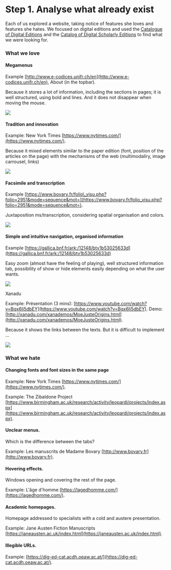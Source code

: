 # Step 1. Analyse what already exist

Each of us explored a website, taking notice of features she loves and features she hates. We focused on digital editions and used the [Catalogue of Digital Editions](https://dig-ed-cat.acdh.oeaw.ac.at/) and the [Catalog of Digital Scholarly Editions](http://www.digitale-edition.de/) to find what we were looking for.

### What we love

#### **Megamenus**

Example [http://www.e-codices.unifr.ch/en](http://www.e-codices.unifr.ch/en), About \(in the topbar\).

Because it stores a lot of information, including the sections in pages; it is well structured, using bold and lines. And it does not disappear when moving the mouse.

![](/step1/ecodices.png)

#### **Tradition and innovation**

Example: New York Times [https://www.nytimes.com/](https://www.nytimes.com/).

Because it mixed elements similar to the paper edition \(font, position of the articles on the page\) with the mechanisms of the web \(multimodaliry, image carrousel, links\)

![](/step1/nyt.png)

#### **Facsimile and transcription**

Example [https://www.bovary.fr/folio\_visu.php?folio=2951&mode=sequence&mot=](https://www.bovary.fr/folio_visu.php?folio=2951&mode=sequence&mot=).

Juxtaposition ms/transcription, considering spatial organisation and colors.

![](/step1/bovary.png)

#### **Simple and intuitive navigation, organised information**

Example [https://gallica.bnf.fr/ark:/12148/btv1b53025633d](https://gallica.bnf.fr/ark:/12148/btv1b53025633d)

Easy zoom \(almost have the feeling of playing\), well structured information tab, possibility of show or hide elements easily depending on what the user wants.

![](/step1/gallica.png)

Xanadu

Example: Présentation \(3 mins\): [https://www.youtube.com/watch?v=Bqx6li5dbEY](https://www.youtube.com/watch?v=Bqx6li5dbEY). Demo: [http://xanadu.com/xanademos/MoeJusteOrigins.html](http://xanadu.com/xanademos/MoeJusteOrigins.html).

Because it shows the links between the texts. But it is difficult to implement ...

![](/step1/xanadu.png)

### What we hate

#### **Changing fonts and font sizes in the same page**

Example: New York Times [https://www.nytimes.com/](https://www.nytimes.com/).

Example: The Zibaldone Project [https://www.birmingham.ac.uk/research/activity/leopardi/projects/index.aspx](https://www.birmingham.ac.uk/research/activity/leopardi/projects/index.aspx).

#### **Unclear menus**.

Which is the difference between the tabs?

Example: Les manuscrits de Madame Bovary [http://www.bovary.fr](http://www.bovary.fr).

#### **Hovering effects**. 

Windows opening and covering the rest of the page.

Example: L'âge d'homme [https://lagedhomme.com/](https://lagedhomme.com/).

#### **Academic homepages**. 

Homepage addressed to specialists with a cold and austere presentation.

Example: Jane Austen Fiction Manuscripts [https://janeausten.ac.uk/index.html](https://janeausten.ac.uk/index.html).

#### **Illegible URLs**.

Example: [https://dig-ed-cat.acdh.oeaw.ac.at/](https://dig-ed-cat.acdh.oeaw.ac.at/).

